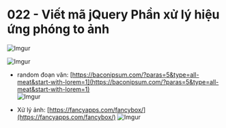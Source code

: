 # 022 - Viết mã jQuery Phần xử lý hiệu ứng phóng to ảnh

![Imgur](https://i.imgur.com/uC7l3ec.png)  

![Imgur](https://i.imgur.com/6EmfWR3.png)  

* random đoạn văn: [https://baconipsum.com/?paras=5&type=all-meat&start-with-lorem=1](https://baconipsum.com/?paras=5&type=all-meat&start-with-lorem=1)    
![Imgur](https://i.imgur.com/hEOE0Jz.png)  

* Xử lý ảnh: [https://fancyapps.com/fancybox/](https://fancyapps.com/fancybox/)
![Imgur](https://i.imgur.com/i8sbLNO.png) 